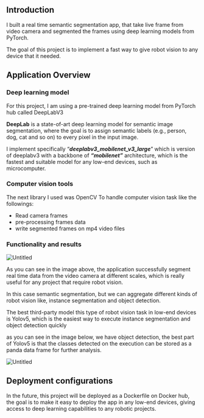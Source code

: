 ## Introduction

I built a real time semantic segmentation app, that take live frame from video camera and segmented the frames using deep learning models from PyTorch. 

The goal of this project is to implement a fast way to give robot vision to any device that it needed.

## Application Overview

### Deep learning model

For this project, I am using a pre-trained deep learning model from PyTorch hub called DeepLabV3

**DeepLab** is a state-of-art deep learning model for semantic image segmentation, where the goal is to assign semantic labels (e.g., person, dog, cat and so on) to every pixel in the input image. 

I implement specifically “***deeplabv3_mobilenet_v3_large***” which is version of deeplabv3 with a backbone of ***“mobilenet”*** architecture, which is the fastest and suitable model for any low-end devices, such as microcomputer.

### Computer vision tools

The next library I used was OpenCV To handle computer vision task like the followings:

- Read camera frames
- pre-processing frames data
- write segmented frames on mp4 video files

### Functionality and results

![Untitled](https://s3-us-west-2.amazonaws.com/secure.notion-static.com/cd7528be-9323-4638-9c22-6ec031678274/Untitled.png)

As you can see in the image above, the application successfully segment real time data from the video camera at different scales, which is really useful for any project that require robot vision.

In this case semantic segmentation, but we can aggregate different kinds of robot vision like, instance segmentation and object detection.

The best third-party model this type of robot vision task in low-end devices is Yolov5, which is the easiest way to execute instance segmentation and object detection quickly

as you can see in the image below, we have object detection, the best part of Yolov5 is that the classes detected on the execution can be stored as a panda data frame for further analysis. 

![Untitled](https://s3-us-west-2.amazonaws.com/secure.notion-static.com/c0b0efc8-ab67-4ad0-b38e-6cf573eada27/Untitled.png)

## Deployment configurations

In the future, this project will be deployed as a Dockerfile on Docker hub, the goal is to make it easy to deploy the app in any low-end devices, giving access to deep learning capabilities to any robotic projects.
